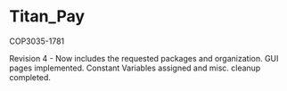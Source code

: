 # Titan_Pay
COP3035-1781

Revision 4 - Now includes the requested packages and organization.  GUI pages implemented.  Constant Variables assigned and misc. cleanup completed.
